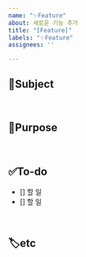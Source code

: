```yaml
---
name: "✨Feature"
about: 새로운 기능 추가
title: "[Feature]"
labels: "✨Feature"
assignees: ''

---
```


## 📢Subject
<!-- 주제를 작성해주세요 (ex. 게시판, 멤버, 계획 등) -->

<br/>

## 📌Purpose
<!-- 구현할 기능에 대해 간단히 설명해주세요 -->

<br/>

## ✅To-do
<!-- 할 일에 대해 체크 박스로 나열해주세요 -->
- [] 할 일
- [] 할 일

<br/>

## 🏷etc
<!-- 기타 사항이 있으면 작성해주세요 -->
